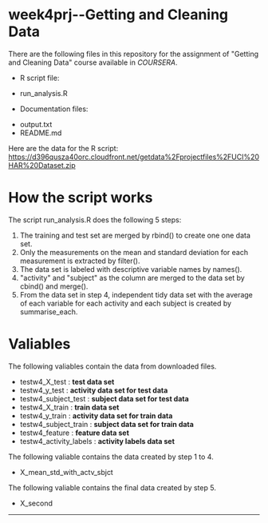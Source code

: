 # week4prj--Getting and Cleaning Data

There are the following files in this repository for the assignment of "Getting and Cleaning Data" course available in *COURSERA*.  
* R script file:  
 - run_analysis.R  
* Documentation files:  
 - output.txt  
 - README.md  
 
Here are the data for the R script:  
<https://d396qusza40orc.cloudfront.net/getdata%2Fprojectfiles%2FUCI%20HAR%20Dataset.zip> 

# How the script works 

The script run_analysis.R does the following 5 steps: 
 
1. The training and test set are merged by rbind() to create one one data set.  
2. Only the measurements on the mean and standard deviation for each measurement is extracted by filter().  
3. The data set is labeled with descriptive variable names by names().  
4. "activity" and "subject" as the column are merged to the data set by cbind() and merge().  
5. From the data set in step 4, independent tidy data set with the average of each variable for each activity and each subject is created by summarise_each.  
 
# Valiables

The following valiables contain the data from downloaded files.  
* testw4_X_test          : **test data set**  
* testw4_y_test          : **activity data set for test data**  
* testw4_subject_test    : **subject data set for test data**  
* testw4_X_train         : **train data set**  
* testw4_y_train         : **activity data set for train data**  
* testw4_subject_train   : **subject data set for train data**  
* testw4_feature         : **feature data set**  
* testw4_activity_labels : **activity labels data set** 
 
The following valiable contains the data created by step 1 to 4.  
* X_mean_std_with_actv_sbjct  
   
The following valiable contains the final data created by step 5.  
* X_second  

- - -
